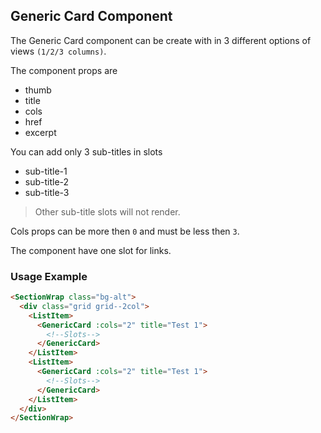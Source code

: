 ## Generic Card Component

The Generic Card component can be create with in 3 different options of views `(1/2/3 columns)`.

The component props are

- thumb
- title
- cols
- href
- excerpt

You can add only 3 sub-titles in slots

- sub-title-1
- sub-title-2
- sub-title-3

> Other sub-title slots will not render.

Cols props can be more then `0` and must be less then `3`.

The component have one slot for links.

### Usage Example

```html
<SectionWrap class="bg-alt">
  <div class="grid grid--2col">
    <ListItem>
      <GenericCard :cols="2" title="Test 1">
        <!--Slots-->
      </GenericCard>
    </ListItem>
    <ListItem>
      <GenericCard :cols="2" title="Test 1">
        <!--Slots-->
      </GenericCard>
    </ListItem>
  </div>
</SectionWrap>
```
